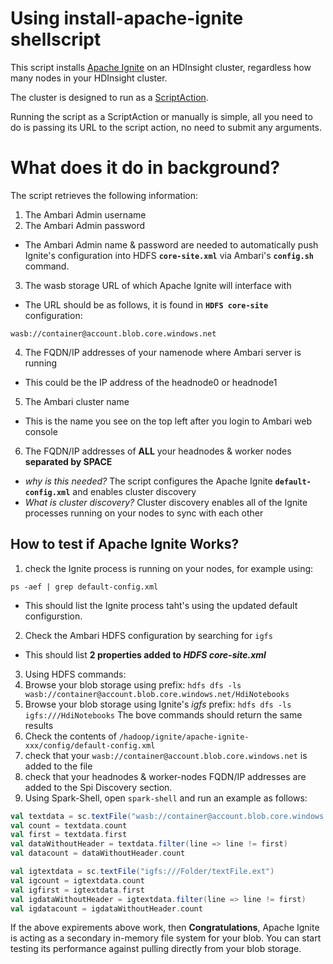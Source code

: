 # Using install-apache-ignite shellscript
This script installs [Apache Ignite](www.ignite.apache.org) on an HDInsight cluster, regardless how many nodes in your HDInsight cluster.

The cluster is designed to run as a [ScriptAction](https://docs.microsoft.com/en-us/azure/hdinsight/hdinsight-hadoop-script-actions).

Running the script as a ScriptAction or manually is simple, all you need to do is passing its URL to the script action, no need to submit any arguments.

# What does it do in background?
The script retrieves the following information:
1. The Ambari Admin username 
2. The Ambari Admin password
  - The Ambari Admin name & password are needed to automatically push Ignite's configuration into HDFS **`core-site.xml`** via Ambari's **`config.sh`** command.
3. The wasb storage URL of which Apache Ignite will interface with 
  - The URL should be as follows, it is found in **`HDFS core-site`** configuration: 
  ```
  wasb://container@account.blob.core.windows.net
  ```
4. The FQDN/IP addresses of your namenode where Ambari server is running
  - This could be the IP address of the headnode0 or headnode1 
5. The Ambari cluster name
  - This is the name you see on the top left after you login to Ambari web console
6. The FQDN/IP addresses of **ALL** your headnodes & worker nodes **separated by SPACE**
  - _why is this needed?_ The script configures the Apache Ignite **`default-config.xml`** and enables cluster discovery
  - _What is cluster discovery?_ Cluster discovery enables all of the Ignite processes running on your nodes to sync with each other

## How to test if Apache Ignite Works?
1. check the Ignite process is running on your nodes, for example using:
  ```
  ps -aef | grep default-config.xml
  ```
  - This should list the Ignite process taht's using the updated default configurstion. 
2. Check the Ambari HDFS configuration by searching for `igfs`
  - This should list **2 properties added to _HDFS core-site.xml_** 
3. Using HDFS commands:
  1. Browse your blob storage using prefix:
    ```
    hdfs dfs -ls wasb://container@account.blob.core.windows.net/HdiNotebooks
    ```
  2. Browse your blob storage using Ignite's _igfs_ prefix:
    ```
    hdfs dfs -ls igfs:///HdiNotebooks
    ```
  The bove commands should return the same results
4. Check the contents of ```/hadoop/ignite/apache-ignite-xxx/config/default-config.xml```
  1. check that your ```wasb://container@account.blob.core.windows.net``` is added to the file
  2. check that your headnodes & worker-nodes FQDN/IP addresses are added to the Spi Discovery section. 
5. Using Spark-Shell, open `spark-shell` and run an example as follows:
  ```scala
  val textdata = sc.textFile("wasb://container@account.blob.core.windows.net/Folder/textFile.ext")
  val count = textdata.count
  val first = textdata.first
  val dataWithoutHeader = textdata.filter(line => line != first)
  val datacount = dataWithoutHeader.count
  
  val igtextdata = sc.textFile("igfs:///Folder/textFile.ext")
  val igcount = igtextdata.count
  val igfirst = igtextdata.first
  val igdataWithoutHeader = igtextdata.filter(line => line != first)
  val igdatacount = igdataWithoutHeader.count
  ```
If the above expirements above work, then **Congratulations**, Apache Ignite is acting as a secondary in-memory file system for your blob. You can start testing its performance against pulling directly from your blob storage. 
